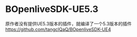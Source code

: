 # BOpenliveSDK-UE5.3
原作者没有提供UE5.3版本的插件，就编译了一个5.3版本的插件
https://github.com/tangclQaQ/BOpenliveSDK-UE4

